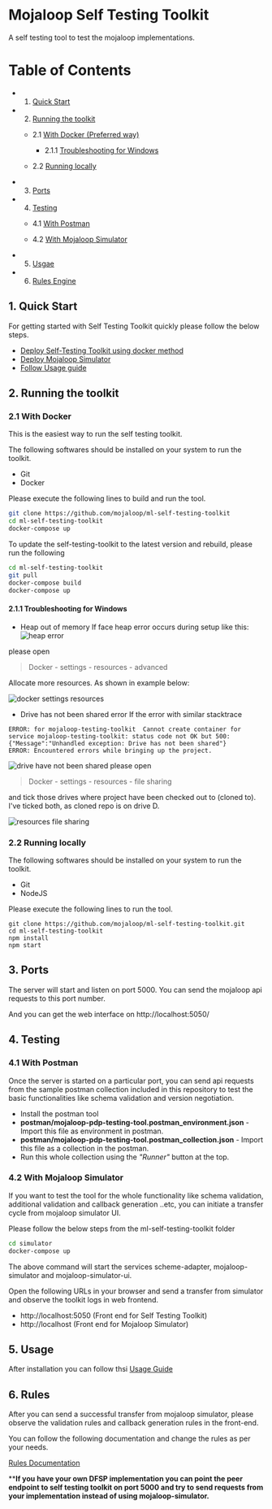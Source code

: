 Mojaloop Self Testing Toolkit
=============================

A self testing tool to test the mojaloop implementations.

Table of Contents
=================

- 1. [Quick Start](#1-quick-start)

- 2. [Running the toolkit](#2-running-the-toolkit)

  - 2.1 [With Docker (Preferred way)](#21-with-docker)
	
	- 2.1.1 [Troubleshooting for Windows](#211-troubleshooting-for-windows)

  - 2.2 [Running locally](#22-running-locally)

- 3. [Ports](#3-ports)

- 4. [Testing](#4-testing)

  - 4.1 [With Postman](#41-with-postman)

  - 4.2 [With Mojaloop Simulator](#42-with-mojaloop-simulator)

- 5. [Usgae](#5-usage)

- 6. [Rules Engine](#6-rules)

## 1. Quick Start

For getting started with Self Testing Toolkit quickly please follow the below steps.

* [Deploy Self-Testing Toolkit using docker method](#21-with-docker)
* [Deploy Mojaloop Simulator](#42-with-mojaloop-simulator)
* [Follow Usage guide](USAGE_GUIDE.md)


## 2. Running the toolkit

### 2.1 With Docker

This is the easiest way to run the self testing toolkit.

The following softwares should be installed on your system to run the toolkit.

* Git
* Docker

Please execute the following lines to build and run the tool.

```bash
git clone https://github.com/mojaloop/ml-self-testing-toolkit
cd ml-self-testing-toolkit
docker-compose up
```

To update the self-testing-toolkit to the latest version and rebuild, please run the following
```bash
cd ml-self-testing-toolkit
git pull
docker-compose build
docker-compose up
```

#### 2.1.1 Troubleshooting for Windows

* Heap out of memory
If face heap error occurs during setup like this: 
  ![heap error](readme_images/heap_error_windows.jpg)

please open 
> Docker - settings - resources - advanced  

Allocate more resources. As shown in example below: 

  ![docker settings resources](readme_images/apply_and_restart.jpg)
  
* Drive has not been shared error
If the error with similar stacktrace 
```
ERROR: for mojaloop-testing-toolkit  Cannot create container for service mojaloop-testing-toolkit: status code not OK but 500: {"Message":"Unhandled exception: Drive has not been shared"}
ERROR: Encountered errors while bringing up the project.
```

  ![drive have not been shared](readme_images/drive_have_not_been_shared.jpg)
please open 
> Docker - settings - resources - file sharing

and tick those drives where project have been checked out to (cloned to). 
I've  ticked both, as cloned repo is on drive D. 

  ![resources file sharing](readme_images/local_drives_to_be_available.jpg)


### 2.2 Running locally

The following softwares should be installed on your system to run the toolkit.

* Git
* NodeJS
  
Please execute the following lines to run the tool.

```
git clone https://github.com/mojaloop/ml-self-testing-toolkit.git
cd ml-self-testing-toolkit
npm install
npm start
```

## 3. Ports

The server will start and listen on port 5000. You can send the mojaloop api requests to this port number.

And you can get the web interface on http://localhost:5050/

## 4. Testing

### 4.1 With Postman

Once the server is started on a particular port, you can send api requests from the sample postman collection included in this repository to test the basic functionalities like schema validation and version negotiation.

* Install the postman tool
* **postman/mojaloop-pdp-testing-tool.postman_environment.json** - Import this file as environment in postman.
* **postman/mojaloop-pdp-testing-tool.postman_collection.json** - Import this file as a collection in the postman.
* Run this whole collection using the *"Runner"* button at the top.

### 4.2 With Mojaloop Simulator

If you want to test the tool for the whole functionality like schema validation, additional validation and callback generation ..etc, you can initiate a transfer cycle from mojaloop simulator UI.

Please follow the below steps from the ml-self-testing-toolkit folder

```bash
cd simulator
docker-compose up
```

The above command will start the services scheme-adapter, mojaloop-simulator and mojaloop-simulator-ui.

Open the following URLs in your browser and send a transfer from simulator and observe the toolkit logs in web frontend.

* http://localhost:5050 (Front end for Self Testing Toolkit)
* http://localhost (Front end for Mojaloop Simulator)


## 5. Usage

After installation you can follow thsi [Usage Guide](USAGE_GUIDE.md)


## 6. Rules

After you can send a successful transfer from mojaloop simulator, please observe the validation rules and callback generation rules in the front-end.

You can follow the following documentation and change the rules as per your needs.

[Rules Documentation](RULES_ENGINE.md)

****If you have your own DFSP implementation you can point the peer endpoint to self testing toolkit on port 5000 and try to send requests from your implementation instead of using mojaloop-simulator.**
